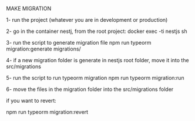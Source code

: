 MAKE MIGRATION 

1- run the project (whatever you are in development or production)

2- go in the container nestj, from the root project:
     docker exec -ti nestjs sh

3- run the script to generate migration file
    npm run typeorm migration:generate migrations/<nameOfTheMigration>

4- if a new migration folder is generate in nestjs root folder, move it into the src/migrations

5- run the script to run typeorm migration
    npm run typeorm migration:run

6- move the files in the migration folder into the src/migrations folder


if you want to revert: 

npm run typeorm  migration:revert